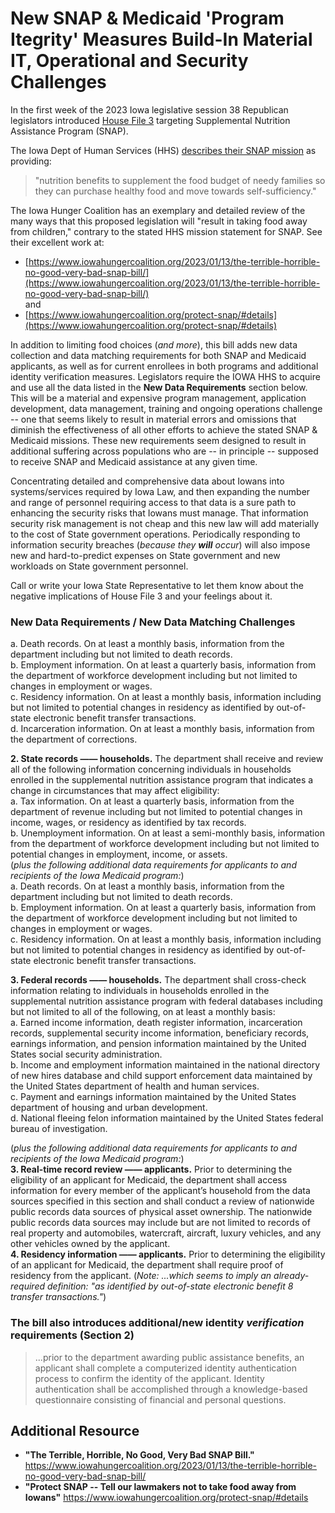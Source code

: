 # New SNAP & Medicaid 'Program Itegrity' Measures Build-In Material IT, Operational and Security Challenges  

In the first week of the 2023 Iowa legislative session 38 Republican legislators introduced [House File 3](https://www.legis.iowa.gov/legislation/BillBook?ba=HF3&ga=90) targeting Supplemental Nutrition Assistance Program (SNAP).  

The Iowa Dept of Human Services (HHS) [describes their SNAP mission](https://dhs.iowa.gov/food-assistance) as providing:  
>"nutrition benefits to supplement the food budget of needy families so they can purchase healthy food and move towards self-sufficiency."  

The Iowa Hunger Coalition has an exemplary and detailed review of the many ways that this proposed legislation will "result in taking food away from children," contrary to the stated HHS mission statement for SNAP.  See their excellent work at: 
* [https://www.iowahungercoalition.org/2023/01/13/the-terrible-horrible-no-good-very-bad-snap-bill/](https://www.iowahungercoalition.org/2023/01/13/the-terrible-horrible-no-good-very-bad-snap-bill/)  
and  
* [https://www.iowahungercoalition.org/protect-snap/#details](https://www.iowahungercoalition.org/protect-snap/#details)  

In addition to limiting food choices (*and more*), this bill adds new data collection and data matching requirements for both SNAP and Medicaid applicants, as well as for current enrollees in both programs and additional identity verification measures.  Legislators require the IOWA HHS to acquire and use all the data listed in the **New Data Requirements** section below.  This will be a material and expensive program management, application development, data management, training and ongoing operations challenge -- one that seems likely to result in material errors and omissions that diminish the effectiveness of all other efforts to achieve the stated SNAP & Medicaid missions.  These new requirements seem designed to result in additional suffering across populations who are -- in principle -- supposed to receive SNAP and Medicaid assistance at any given time.  

Concentrating detailed and comprehensive data about Iowans into systems/services required by Iowa Law, and then expanding the number and range of personnel requiring access to that data is a sure path to enhancing the security risks that Iowans must manage.  That information security risk management is not cheap and this new law will add materially to the cost of State government operations.  Periodically responding to information security breaches (*because they **will** occur*) will also impose new and hard-to-predict expenses on State government and new workloads on State government personnel.  

Call or write your Iowa State Representative to let them know about the negative implications of House File 3 and your feelings about it.  

### New Data Requirements / New Data Matching Challenges  
a. Death records. On at least a monthly basis, information from the department including but not limited to death records.  
b. Employment information. On at least a quarterly basis, information from the department of workforce development including but not limited to changes in employment or wages.  
c. Residency information. On at least a monthly basis, information including but not limited to potential changes in residency as identified by out-of-state electronic benefit transfer transactions.  
d. Incarceration information. On at least a monthly basis, information from the department of corrections.  

**2. State records —— households.** The department shall receive and review all of the following information concerning individuals in households enrolled in the supplemental nutrition assistance program that indicates a change in circumstances that may affect eligibility:  
a. Tax information. On at least a quarterly basis, information from the department of revenue including but not limited to potential changes in income, wages, or residency as identified by tax records.  
b. Unemployment information. On at least a semi-monthly basis, information from the department of workforce development including but not limited to potential changes in employment, income, or assets.  
(*plus the following additional data requirements for applicants to and recipients of the Iowa Medicaid program:*)  
a. Death records. On at least a monthly basis, information from the department including but not limited to death records.  
b. Employment information. On at least a quarterly basis, information from the department of workforce development including but not limited to changes in employment or wages.  
c. Residency information. On at least a monthly basis, information including but not limited to potential changes in residency as identified by out-of-state electronic benefit transfer transactions.  

**3. Federal records —— households.** The department shall cross-check information relating to individuals in households enrolled in the supplemental nutrition assistance program with federal databases including but not limited to all of the following, on at least a monthly basis:  
a. Earned income information, death register information, incarceration records, supplemental security income information, beneficiary records, earnings information, and pension information maintained by the United States social security administration.  
b. Income and employment information maintained in the national directory of new hires database and child support enforcement data maintained by the United States department of health and human services.  
c. Payment and earnings information maintained by the United States department of housing and urban development.  
d. National fleeing felon information maintained by the United States federal bureau of investigation.  

(*plus the following additional data requirements for applicants to and recipients of the Iowa Medicaid program:*)  
**3. Real-time record review —— applicants.** Prior to determining the eligibility of an applicant for Medicaid, the department shall access information for every member of the applicant’s household from the data sources specified in this section and shall conduct a review of nationwide public records data sources of physical asset ownership. The nationwide public records data sources may include but are not limited to records of real property and automobiles, watercraft, aircraft, luxury vehicles, and any other vehicles owned by the applicant.  
**4. Residency information —— applicants.** Prior to determining the eligibility of an applicant for Medicaid, the department shall require proof of residency from the applicant. (*Note: ...which seems to imply an already-required definition: "as identified by out-of-state electronic benefit 8 transfer transactions."*)  


### The bill also introduces additional/new identity *verification* requirements (Section 2) 
>...prior to the department awarding public assistance benefits, an applicant shall complete a computerized identity authentication process to confirm the identity of the applicant. Identity authentication shall be accomplished through a knowledge-based questionnaire consisting of financial and personal questions.  

## Additional Resource  
* **"The Terrible, Horrible, No Good, Very Bad SNAP Bill."** https://www.iowahungercoalition.org/2023/01/13/the-terrible-horrible-no-good-very-bad-snap-bill/  
* **"Protect SNAP -- Tell our lawmakers not to take food away from Iowans"** 
https://www.iowahungercoalition.org/protect-snap/#details  